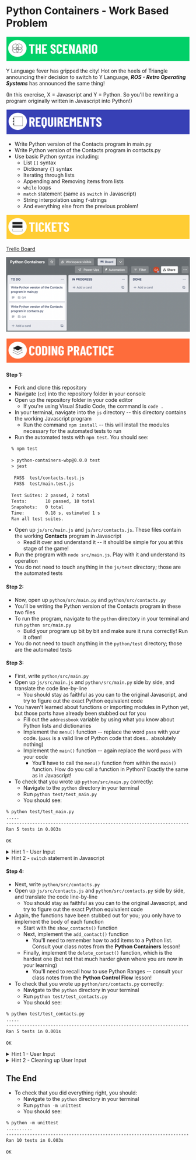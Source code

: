 <!-- {% raw %} -->
# Python Containers - Work Based Problem

![scenario](/assets/banner-scenario.png)

Y Language fever has gripped the city! Hot on the heels of Triangle announcing their decision to switch to Y Language, ***ROS - Retro Operating Systems*** has announced the same thing!

<!-- Remember the **Contacts** program you helped write, what seems like a long, long time ago?

Now you'll be rewriting the **Contacts** program into Y Language.

Good luck! -->

(In this exercise, X = Javascript and Y = Python. So you'll be rewriting a program originally written in Javascript into Python!)

![requirements](/assets/banner-requirements.png)

- Write Python version of the Contacts program in main.py
- Write Python version of the Contacts program in contacts.py 
- Use basic Python syntax including:
  - List `[]` syntax
  - Dictionary `{}` syntax
  - Iterating through lists
  - Appending and Removing items from lists
  - `while` loops
  - `match` statement (same as `switch` in Javascript)
  - String interpolation using `f`-strings
  - And everything else from the previous problem!

![tickets](/assets/banner-tickets.png)

[Trello Board](https://trello.com/b/gndzk6Iz/python-containers)

![trello board](/assets/M4L1.3-python-containers-trello-board.png)

![coding practice](/assets/banner-coding.png)

#### Step 1:

- Fork and clone this repository
- Navigate (`cd`) into the repository folder in your console
- Open up the repository folder in your code editor
  - If you're using Visual Studio Code, the command is `code .`
- In your terminal, navigate into the `js` directory -- this directory contains the working Javascript program
  - Run the command `npm install` -- this will install the modules necessary for the automated tests to run
- Run the automated tests with `npm test`. You should see:
```
  % npm test

  > python-containers-wbp@0.0.0 test
  > jest

   PASS  test/contacts.test.js
   PASS  test/main.test.js

  Test Suites: 2 passed, 2 total
  Tests:       10 passed, 10 total
  Snapshots:   0 total
  Time:        0.18 s, estimated 1 s
  Ran all test suites.
  ```
- Open up `js/src/main.js` and `js/src/contacts.js`. These files contain the working **Contacts** program in Javascript
  <!-- - You'll recall that you worked on this before! The new addition here is the implementation of the `deleteContact()` function, which previously was not yet implemented -->
  - Read it over and understand it -- it should be simple for you at this stage of the game!
- Run the program with `node src/main.js`. Play with it and understand its operation
- You do not need to touch anything in the `js/test` directory; those are the automated tests

#### Step 2:

- Now, open up `python/src/main.py` and `python/src/contacts.py`
- You'll be writing the Python version of the Contacts program in these two files
- To run the program, navigate to the `python` directory in your terminal and run  `python src/main.py`
  - Build your program up bit by bit and make sure it runs correctly! Run it often!
- You do not need to touch anything in the `python/test` directory; those are the automated tests

#### Step 3:

- First, write `python/src/main.py`
- Open up `js/src/main.js` and `python/src/main.py` side by side, and translate the code line-by-line
  - You should stay as faithful as you can to the original Javascript, and try to figure out the exact Python equivalent code
- You haven't learned about functions or importing modules in Python yet, but those parts have already been stubbed out for you
  - Fill out the `addressbook` variable by using what you know about Python lists and dictionaries
  - Implement the `menu()` function -- replace the word `pass` with your code. (`pass` is a valid line of Python code that does... absolutely nothing)
  - Implement the `main()` function -- again replace the word `pass` with your code
    - You'll have to call the `menu()` function from within the `main()` function. How do you call a function in Python? Exactly the same as in Javascript!
- To check that you wrote up `python/src/main.py` correctly:
  - Navigate to the `python` directory in your terminal
  - Run `python test/test_main.py`
  - You should see:

```
% python test/test_main.py
.....
----------------------------------------------------------------------
Ran 5 tests in 0.003s

OK
```

<details>
<summary>Hint 1 - User Input</summary>

You do not need <code>prompt-sync</code> in Python, as Python already has prompting built in. So these lines do not need to be translated to Python

 <!-- <pre><code>
 const promptSync = require('prompt-sync');
 const prompt = promptSync({ sigint: true });
</code></pre> -->
<!-- HTML generated using hilite.me -->
<pre style="background: #111111; overflow:auto;width:auto;border:solid gray;border-width:.1em .1em .1em .8em;padding:.2em .6em; margin: 0; line-height: 125%"><span style="color: #fb660a; font-weight: bold">const</span> <span style="color: #ffffff">promptSync</span> <span style="color: #ffffff">=</span> <span style="color: #ffffff">require(</span><span style="color: #0086d2">&#39;prompt-sync&#39;</span><span style="color: #ffffff">);</span>
<span style="color: #fb660a; font-weight: bold">const</span> <span style="color: #ffffff">prompt</span> <span style="color: #ffffff">=</span> <span style="color: #ffffff">promptSync({</span> <span style="color: #ffffff">sigint:</span> <span style="color: #fb660a; font-weight: bold">true</span> <span style="color: #ffffff">});</span>
</pre>

 How do you prompt a user in Python? That was covered in the **Control Flow in Python** lesson!
</details>

<details>
<summary>Hint 2 - <code>switch</code> statement in Javascript</summary>

In Python, the [<code>match</code> statement](https://docs.python.org/3.10/whatsnew/3.10.html#pep-634-structural-pattern-matching) is the equivalent of the <code>switch</code> statement in Javascript
</details>

#### Step 4:

- Next, write `python/src/contacts.py`
- Open up `js/src/contacts.js` and `python/src/contacts.py` side by side, and translate the code line-by-line
  - You should stay as faithful as you can to the original Javascript, and try to figure out the exact Python equivalent code
- Again, the functions have been stubbed out for you; you only have to implement the body of each function
  - Start with the `show_contacts()` function
  - Next, implement the `add_contact()` function
    - You'll need to remember how to add items to a Python list. Consult your class notes from the **Python Containers** lesson!
  - Finally, implement the `delete_contact()` function, which is the hardest one (but not that much harder given where you are now in your learning)
    - You'll need to recall how to use Python Ranges -- consult your class notes from the **Python Control Flow** lesson!
- To check that you wrote up `python/src/contacts.py` correctly:
  - Navigate to the `python` directory in your terminal
  - Run `python test/test_contacts.py`
  - You should see:
   
```
% python test/test_contacts.py
.....
----------------------------------------------------------------------
Ran 5 tests in 0.001s

OK
```

<details>
<summary>Hint 1 - User Input</summary>

You do not need <code>prompt-sync</code> in Python, as Python already has prompting built in. So these lines do not need to be translated to Python

 <!-- <pre><code>
 const promptSync = require('prompt-sync');
 const prompt = promptSync({ sigint: true });
</code></pre> -->
<!-- HTML generated using hilite.me -->
<pre style="background: #111111; overflow:auto;width:auto;border:solid gray;border-width:.1em .1em .1em .8em;padding:.2em .6em; margin: 0; line-height: 125%"><span style="color: #fb660a; font-weight: bold">const</span> <span style="color: #ffffff">promptSync</span> <span style="color: #ffffff">=</span> <span style="color: #ffffff">require(</span><span style="color: #0086d2">&#39;prompt-sync&#39;</span><span style="color: #ffffff">);</span>
<span style="color: #fb660a; font-weight: bold">const</span> <span style="color: #ffffff">prompt</span> <span style="color: #ffffff">=</span> <span style="color: #ffffff">promptSync({</span> <span style="color: #ffffff">sigint:</span> <span style="color: #fb660a; font-weight: bold">true</span> <span style="color: #ffffff">});</span>
</pre>

How do you prompt a user in Python? That was covered in the **Control Flow in Python** lesson!
</details>

<details>
<summary>Hint 2 - Cleaning up User Input</summary>

Whenever a user is prompted for information, you should always sanitize the input by removing extra spaces before and after. This is accomplished in Javascript using the <code>.trim()</code> method, and in Python the equivalent is the <code>.strip()</code> method.
</details>

## The End

- To check that you did everything right, you should:
  - Navigate to the `python` directory in your terminal
  - Run `python -m unittest`
  - You should see:
   
```
% python -m unittest
..........
----------------------------------------------------------------------
Ran 10 tests in 0.003s

OK
```
<!-- {% endraw %} -->
